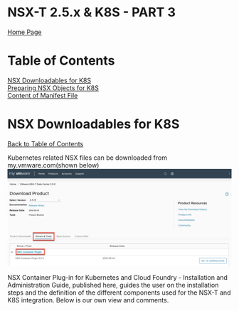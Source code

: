 # NSX-T 2.5.x & K8S  - PART 3
[Home Page](https://github.com/dumlutimuralp/k8s-with-nsx-t-2.5.x)

# Table of Contents
[NSX Downloadables for K8S](#NSX-Downloadables-for-K8S)  
[Preparing NSX Objects for K8S](#Preparing-NSX-Objects-for-K8S)  
[Content of Manifest File](#Content-of-Manifest-File)

# NSX Downloadables for K8S
[Back to Table of Contents](https://github.com/dumlutimuralp/k8s-with-nsx-t-2.5.x/tree/master/Part%203#Table-of-Contents)

Kubernetes related NSX files can be downloaded from my.vmware.com(shown below)
![](2019-12-16_17-38-09.jpg)

NSX Container Plug-in for Kubernetes and Cloud Foundry - Installation and Administration Guide, published here, guides the user on the installation steps and the definition of the different components used for the NSX-T and K8S integration. Below is our own view and comments.
